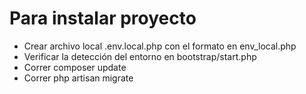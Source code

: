# Para instalar proyecto

- Crear archivo local .env.local.php con el formato en env_local.php
- Verificar la detección del entorno en bootstrap/start.php
- Correr composer update
- Correr php artisan migrate

